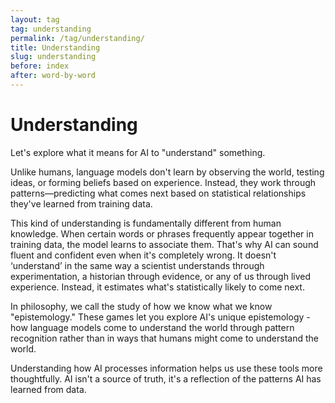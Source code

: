 ```yaml
---
layout: tag
tag: understanding
permalink: /tag/understanding/
title: Understanding
slug: understanding
before: index
after: word-by-word
---
```


# Understanding 

Let's explore what it means for AI to "understand" something.

Unlike humans, language models don't learn by observing the world, testing ideas, or forming beliefs based on experience. Instead, they work through patterns—predicting what comes next based on statistical relationships they've learned from training data.

This kind of understanding is fundamentally different from human knowledge. When certain words or phrases frequently appear together in training data, the model learns to associate them. That's why AI can sound fluent and confident even when it's completely wrong. It doesn't ‘understand’ in the same way a scientist understands through experimentation, a historian through evidence, or any of us  through lived experience. Instead, it estimates what's statistically likely to come next.

In philosophy, we call the study of how we know what we know "epistemology." These games let you explore AI's unique epistemology - how language models come to understand the world through pattern recognition rather than in ways that humans might come to understand the world.

Understanding how AI processes information helps us use these tools more thoughtfully. AI isn't a source of truth, it's a reflection of the patterns AI has learned from data.

